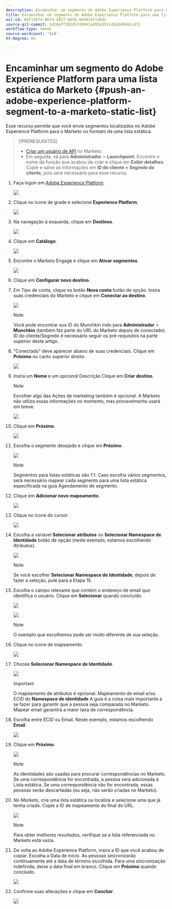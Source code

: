 ```yaml
---
description: Encaminhar um segmento do Adobe Experience Platform para uma lista estática do Marketo - Documentos do Marketo - Documentação do produto
title: Encaminhar um segmento do Adobe Experience Platform para uma lista estática do Marketo
exl-id: 8df11bf4-06f4-4927-8dfb-954414fce6dc
source-git-commit: 5d26aff392d5749941ad93e351c454249662cd72
workflow-type: tm+mt
source-wordcount: '514'
ht-degree: 0%

---
```


# Encaminhar um segmento do Adobe Experience Platform para uma lista estática do Marketo {#push-an-adobe-experience-platform-segment-to-a-marketo-static-list}

Esse recurso permite que você envie segmentos localizados no Adobe Experience Platform para o Marketo no formato de uma lista estática.

>[!PREREQUISITES]
>
>* [Criar um usuário de API](/help/marketo/product-docs/administration/users-and-roles/create-an-api-only-user.md) no Marketo.
>* Em seguida, vá para **Administrador** > **Launchpoint**. Encontre o nome da função que acabou de criar e clique em **Exibir detalhes**. Copie e salve as informações em **ID do cliente** e **Segredo do cliente**, pois será necessário para esse recurso.


1. Faça logon em [Adobe Experience Platform](https://experience.adobe.com/).

   ![](assets/push-an-adobe-experience-platform-segment-to-a-marketo-static-list-1.png)

1. Clique no ícone de grade e selecione **Experience Platform**.

   ![](assets/push-an-adobe-experience-platform-segment-to-a-marketo-static-list-2.png)

1. Na navegação à esquerda, clique em **Destinos**.

   ![](assets/push-an-adobe-experience-platform-segment-to-a-marketo-static-list-3.png)

1. Clique em **Catálogo**.

   ![](assets/push-an-adobe-experience-platform-segment-to-a-marketo-static-list-4.png)

1. Encontre o Marketo Engage e clique em **Ativar segmentos**.

   ![](assets/push-an-adobe-experience-platform-segment-to-a-marketo-static-list-5.png)

1. Clique em **Configurar novo destino**.


1. Em Tipo de conta, clique no botão **Nova conta** botão de opção. Insira suas credenciais do Marketo e clique em **Conectar ao destino**.

   ![](assets/push-an-adobe-experience-platform-segment-to-a-marketo-static-list-6.png)

   >[!NOTE]
   >
   >Você pode encontrar sua ID do Munchkin indo para **Administrador** > **Munchkin** (também faz parte do URL do Marketo depois de conectado). ID do cliente/Segredo é necessário seguir os pré-requisitos na parte superior deste artigo.

1. &quot;Conectado&quot; deve aparecer abaixo de suas credenciais. Clique em **Próximo** no canto superior direito.

   ![](assets/push-an-adobe-experience-platform-segment-to-a-marketo-static-list-7.png)

1. Insira um **Nome** e um _opcional_ Descrição Clique em **Criar destino**.

   >[!NOTE]
   >
   >Escolher algo das Ações de marketing também é opcional. A Marketo não utiliza essas informações no momento, mas provavelmente usará em breve.

   ![](assets/push-an-adobe-experience-platform-segment-to-a-marketo-static-list-8.png)

1. Clique em **Próximo**.

   ![](assets/push-an-adobe-experience-platform-segment-to-a-marketo-static-list-9.png)

1. Escolha o segmento desejado e clique em **Próximo**.

   ![](assets/push-an-adobe-experience-platform-segment-to-a-marketo-static-list-10.png)

   >[!NOTE]
   >
   >Segmentos para listas estáticas são 1:1. Caso escolha vários segmentos, será necessário mapear cada segmento para uma lista estática especificada na guia Agendamento de segmento.

1. Clique em **Adicionar novo mapeamento**.

   ![](assets/push-an-adobe-experience-platform-segment-to-a-marketo-static-list-11.png)

1. Clique no ícone do cursor.

   ![](assets/push-an-adobe-experience-platform-segment-to-a-marketo-static-list-12.png)

1. Escolha a variável **Selecionar atributos** ou **Selecionar Namespace de Identidade** botão de opção (neste exemplo, estamos escolhendo Atributos).

   ![](assets/push-an-adobe-experience-platform-segment-to-a-marketo-static-list-13.png)

   >[!NOTE]
   >
   >Se você escolher **Selecionar Namespace de Identidade**, depois de fazer a seleção, pule para a Etapa 15.

1. Escolha o campo relevante que contém o endereço de email que identifica o usuário. Clique em **Selecionar** quando concluído.

   ![](assets/push-an-adobe-experience-platform-segment-to-a-marketo-static-list-14.png)

   ![](assets/push-an-adobe-experience-platform-segment-to-a-marketo-static-list-15.png)

   >[!NOTE]
   >
   >O exemplo que escolhemos pode ser muito diferente de sua seleção.

1. Clique no ícone de mapeamento.

   ![](assets/push-an-adobe-experience-platform-segment-to-a-marketo-static-list-16.png)

1. Choose **Selecionar Namespace de Identidade**.

   ![](assets/push-an-adobe-experience-platform-segment-to-a-marketo-static-list-17.png)

   >[!IMPORTANT]
   >
   >O mapeamento de atributos é opcional. Mapeamento de email e/ou ECID do **Namespace de identidade** A guia é a coisa mais importante a se fazer para garantir que a pessoa seja comparada no Marketo. Mapear email garantirá a maior taxa de correspondência.

1. Escolha entre ECID ou Email. Neste exemplo, estamos escolhendo **Email**.

   ![](assets/push-an-adobe-experience-platform-segment-to-a-marketo-static-list-18.png)

1. Clique em **Próximo**.

   ![](assets/push-an-adobe-experience-platform-segment-to-a-marketo-static-list-19.png)

   >[!NOTE]
   >
   >As identidades são usadas para procurar correspondências no Marketo. Se uma correspondência for encontrada, a pessoa será adicionada à Lista estática. Se uma correspondência não for encontrada, essas pessoas serão descartadas (ou seja, não serão criadas no Marketo).

1. _No Marketo_, crie uma lista estática ou localize e selecione uma que já tenha criado. Copie a ID de mapeamento do final do URL.

   ![](assets/push-an-adobe-experience-platform-segment-to-a-marketo-static-list-20.png)

   >[!NOTE]
   >
   >Para obter melhores resultados, verifique se a lista referenciada no Marketo está vazia.

1. De volta ao Adobe Experience Platform, insira a ID que você acabou de copiar. Escolha a Data de início. As pessoas sincronizarão continuamente até a data de término escolhida. Para uma sincronização indefinida, deixe a data final em branco. Clique em **Próximo** quando concluído.

   ![](assets/push-an-adobe-experience-platform-segment-to-a-marketo-static-list-21.png)

1. Confirme suas alterações e clique em **Concluir**.

   ![](assets/push-an-adobe-experience-platform-segment-to-a-marketo-static-list-22.png)
